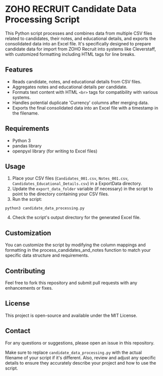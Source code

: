 # ZOHO RECRUIT Candidate Data Processing Script

This Python script processes and combines data from multiple CSV files related to candidates, their notes, and educational details, and exports the consolidated data into an Excel file. It's specifically designed to prepare candidate data for import from ZOHO Recruit into systems like Cleverstaff, with customized formatting including HTML tags for line breaks.

## Features

- Reads candidate, notes, and educational details from CSV files.
- Aggregates notes and educational details per candidate.
- Formats text content with HTML `<br>` tags for compatibility with various systems.
- Handles potential duplicate 'Currency' columns after merging data.
- Exports the final consolidated data into an Excel file with a timestamp in the filename.

## Requirements

- Python 3
- pandas library
- openpyxl library (for writing to Excel files)

## Usage

1. Place your CSV files (`Candidates_001.csv`, `Notes_001.csv`, `Candidates_Educational_Details.csv`) in a ExportData directory.
2. Update the `export_data_folder` variable (if necessary) in the script to point to the directory containing your CSV files.
3. Run the script:

```
python3 candidate_data_processing.py
```

4. Check the script's output directory for the generated Excel file.

## Customization

You can customize the script by modifying the column mappings and formatting in the process_candidates_and_notes function to match your specific data structure and requirements.

## Contributing

Feel free to fork this repository and submit pull requests with any enhancements or fixes.

## License

This project is open-source and available under the MIT License.

## Contact

For any questions or suggestions, please open an issue in this repository.

Make sure to replace `candidate_data_processing.py` with the actual filename of your script if it's different. Also, review and adjust any specific details to ensure they accurately describe your project and how to use the script.
